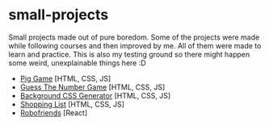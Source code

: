 # small-projects
Small projects made out of pure boredom.
Some of the projects were made while following courses and then improved by me. All of them were made to learn and practice.
This is also my testing ground so there might happen some weird, unexplainable things here :D

- <a href="https://onion-projects.netlify.app/pig-game/" target="_blank">Pig Game</a> [HTML, CSS, JS]
- <a href="https://onion-projects.netlify.app/guess-the-number-game/" target="_blank">Guess The Number Game</a> [HTML, CSS, JS]
- <a href="https://onion-projects.netlify.app/background-generator/" target="_blank">Background CSS Generator</a> [HTML, CSS, JS]
- <a href="https://onion-projects.netlify.app/shopping-list/" target="_blank">Shopping List</a> [HTML, CSS, JS]
- <a href="https://onion-robofriends.netlify.app/" target="_blank">Robofriends</a> [React]
